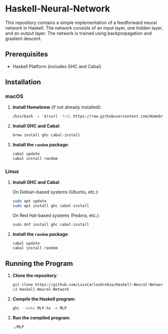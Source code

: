 # Haskell-Neural-Network
This repository contains a simple implementation of a feedforward neural network in Haskell. The network consists of an input layer, one hidden layer, and an output layer. The network is trained using backpropagation and gradient descent.

## Prerequisites

- Haskell Platform (includes GHC and Cabal)

## Installation

### macOS

1. **Install Homebrew** (if not already installed):
    ```sh
    /bin/bash -c "$(curl -fsSL https://raw.githubusercontent.com/Homebrew/install/HEAD/install.sh)"
    ```

2. **Install GHC and Cabal**:
    ```sh
    brew install ghc cabal-install
    ```

3. **Install the `random` package**:
    ```sh
    cabal update
    cabal install random
    ```

### Linux

1. **Install GHC and Cabal**:

    On Debian-based systems (Ubuntu, etc.):
    ```sh
    sudo apt update
    sudo apt install ghc cabal-install
    ```

    On Red Hat-based systems (Fedora, etc.):
    ```sh
    sudo dnf install ghc cabal-install
    ```

2. **Install the `random` package**:
    ```sh
    cabal update
    cabal install random

## Running the Program

1. **Clone the repository**:
    ```sh
    git clone https://github.com/LuisCarlosOrobio/Haskell-Neural-Network.git
    cd Haskell-Neural-Network
    ```

2. **Compile the Haskell program**:
    ```sh
    ghc --make MLP.hs -o MLP
    ```

3. **Run the compiled program**:
    ```sh
    ./MLP
    ```
